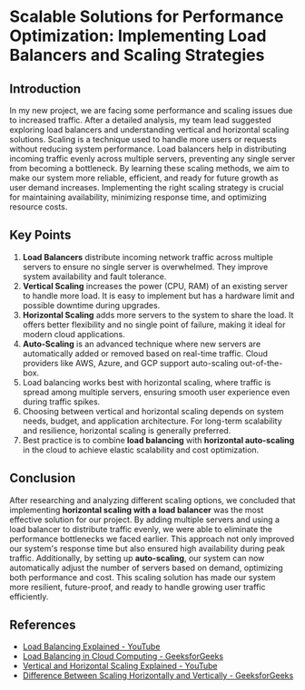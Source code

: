 # Scalable Solutions for Performance Optimization: Implementing Load Balancers and Scaling Strategies

## Introduction

In my new project, we are facing some performance and scaling issues due to increased traffic. After a detailed analysis, my team lead suggested exploring load balancers and understanding vertical and horizontal scaling solutions. Scaling is a technique used to handle more users or requests without reducing system performance. Load balancers help in distributing incoming traffic evenly across multiple servers, preventing any single server from becoming a bottleneck. By learning these scaling methods, we aim to make our system more reliable, efficient, and ready for future growth as user demand increases. Implementing the right scaling strategy is crucial for maintaining availability, minimizing response time, and optimizing resource costs.

## Key Points

1. **Load Balancers** distribute incoming network traffic across multiple servers to ensure no single server is overwhelmed. They improve system availability and fault tolerance.
2. **Vertical Scaling** increases the power (CPU, RAM) of an existing server to handle more load. It is easy to implement but has a hardware limit and possible downtime during upgrades.
3. **Horizontal Scaling** adds more servers to the system to share the load. It offers better flexibility and no single point of failure, making it ideal for modern cloud applications.
4. **Auto-Scaling** is an advanced technique where new servers are automatically added or removed based on real-time traffic. Cloud providers like AWS, Azure, and GCP support auto-scaling out-of-the-box.
5. Load balancing works best with horizontal scaling, where traffic is spread among multiple servers, ensuring smooth user experience even during traffic spikes.
6. Choosing between vertical and horizontal scaling depends on system needs, budget, and application architecture. For long-term scalability and resilience, horizontal scaling is generally preferred.
7. Best practice is to combine **load balancing** with **horizontal auto-scaling** in the cloud to achieve elastic scalability and cost optimization.

## Conclusion

After researching and analyzing different scaling options, we concluded that implementing **horizontal scaling with a load balancer** was the most effective solution for our project. By adding multiple servers and using a load balancer to distribute traffic evenly, we were able to eliminate the performance bottlenecks we faced earlier. This approach not only improved our system's response time but also ensured high availability during peak traffic. Additionally, by setting up **auto-scaling**, our system can now automatically adjust the number of servers based on demand, optimizing both performance and cost. This scaling solution has made our system more resilient, future-proof, and ready to handle growing user traffic efficiently.

## References

* [Load Balancing Explained - YouTube](https://youtu.be/sCR3SAVdyCc?si=Zuz5hzTIeebvQDJF)
* [Load Balancing in Cloud Computing - GeeksforGeeks](https://www.geeksforgeeks.org/load-balancing-in-cloud-computing/)
* [Vertical and Horizontal Scaling Explained - YouTube](https://youtu.be/dvRFHG2-uYs?si=MQzwq6W9J8EHdrsq)
* [Difference Between Scaling Horizontally and Vertically - GeeksforGeeks](https://www.geeksforgeeks.org/difference-between-scaling-horizontally-and-vertically-for-databases/)
